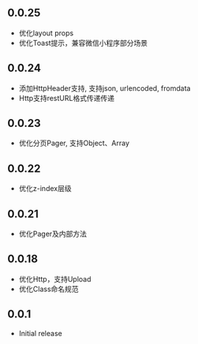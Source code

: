 ## 0.0.25

* 优化layout props
* 优化Toast提示，兼容微信小程序部分场景

## 0.0.24

* 添加HttpHeader支持, 支持json, urlencoded, fromdata
* Http支持restURL格式传递传递

## 0.0.23

* 优化分页Pager, 支持Object、Array

## 0.0.22

* 优化z-index层级

## 0.0.21

* 优化Pager及内部方法

## 0.0.18

* 优化Http，支持Upload
* 优化Class命名规范

## 0.0.1

* Initial release